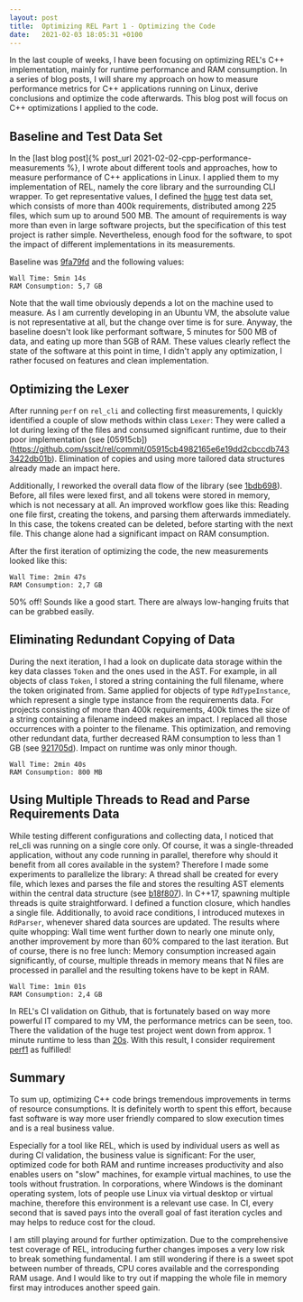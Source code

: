 ```yaml
---
layout: post
title:  Optimizing REL Part 1 - Optimizing the Code
date:   2021-02-03 18:05:31 +0100
---
```


In the last couple of weeks, I have been focusing on optimizing REL's C++ implementation, mainly for runtime performance and RAM consumption. In a series of blog posts, I will share my approach on how to measure performance metrics for C++ applications running on Linux, derive conclusions and optimize the code afterwards. This blog post will focus on C++ optimizations I applied to the code.

## Baseline and Test Data Set

In the [last blog post]{% post_url 2021-02-02-cpp-performance-measurements %}, I wrote about different tools and approaches, how to measure performance of C++ applications in Linux. I applied them to my implementation of REL, namely the core library and the surrounding CLI wrapper. To get representative values, I defined the [huge](https://github.com/sscit/rel/tree/main/test/huge) test data set, which consists of more than 400k requirements, distributed among 225 files, which sum up to around 500 MB. The amount of requirements is way more than even in large software projects, but the specification of this test project is rather simple. Nevertheless, enough food for the software, to spot the impact of different implementations in its measurements.

Baseline was [9fa79fd](https://github.com/sscit/rel/commit/9fa79fd58bc29eae549abc89e8b48fd4e01bd562) and the following values:

```
Wall Time: 5min 14s
RAM Consumption: 5,7 GB
```

Note that the wall time obviously depends a lot on the machine used to measure. As I am currently developing in an Ubuntu VM, the absolute value is not representative at all, but the change over time is for sure. Anyway, the baseline doesn't look like performant software, 5 minutes for 500 MB of data, and eating up more than 5GB of RAM. These values clearly reflect the state of the software at this point in time, I didn't apply any optimization, I rather focused on features and clean implementation.

## Optimizing the Lexer

After running `perf` on `rel_cli` and collecting first measurements, I quickly identified a couple of slow methods within class `Lexer`: They were called a lot during lexing of the files and consumed significant runtime, due to their poor implementation (see [05915cb])(https://github.com/sscit/rel/commit/05915cb4982165e6e19dd2cbccdb7433422db01b). Elimination of copies and using more tailored data structures already made an impact here. 

Additionally, I reworked the overall data flow of the library (see [1bdb698](https://github.com/sscit/rel/commit/1bdb698fb4c486a1c2471a8223a7f130a6358fad)). Before, all files were lexed first, and all tokens were stored in memory, which is not necessary at all. An improved workflow goes like this: Reading one file first, creating the tokens, and parsing them afterwards immediately. In this case, the tokens created can be deleted, before starting with the next file. This change alone had a significant impact on RAM consumption.

After the first iteration of optimizing the code, the new measurements looked like this:

```
Wall Time: 2min 47s
RAM Consumption: 2,7 GB
```

50% off! Sounds like a good start. There are always low-hanging fruits that can be grabbed easily.

## Eliminating Redundant Copying of Data

During the next iteration, I had a look on duplicate data storage within the key data classes `Token` and the ones used in the AST. For example, in all objects of class `Token`, I stored a string containing the full filename, where the token originated from. Same applied for objects of type `RdTypeInstance`, which represent a single type instance from the requirements data. For projects consisting of more than 400k requirements, 400k times the size of a string containing a filename indeed makes an impact. I replaced all those occurrences with a pointer to the filename. This optimization, and removing other redundant data, further decreased RAM consumption to less than 1 GB (see [921705d](https://github.com/sscit/rel/commit/921705df19a99372b9742245bfa8801092a65e61)). Impact on runtime was only minor though.

```
Wall Time: 2min 40s
RAM Consumption: 800 MB
```

## Using Multiple Threads to Read and Parse Requirements Data

While testing different configurations and collecting data, I noticed that rel_cli was running on a single core only. Of course, it was a single-threaded application, without any code running in parallel, therefore why should it benefit from all cores available in the system? Therefore I made some experiments to parallelize the library: A thread shall be created for every file, which lexes and parses the file and stores the resulting AST elements within the central data structure (see [b18f807](https://github.com/sscit/rel/commit/b18f8075686b7631d000d054d3dfd5f2d45c9d8c)). In C++17, spawning multiple threads is quite straightforward. I defined a function closure, which handles a single file. Additionally, to avoid race conditions, I introduced mutexes in `RdParser`, whenever shared data sources are updated. The results where quite whopping: Wall time went further down to nearly one minute only, another improvement by more than 60% compared to the last iteration. But of course, there is no free lunch: Memory consumption increased again significantly, of course, multiple threads in memory means that N files are processed in parallel and the resulting tokens have to be kept in RAM.

```
Wall Time: 1min 01s
RAM Consumption: 2,4 GB
```

In REL's CI validation on Github, that is fortunately based on way more powerful IT compared to my VM, the performance metrics can be seen, too. There the validation of the huge test project went down from approx. 1 minute runtime to less than [20s](https://github.com/sscit/rel/runs/1849966084). With this result, I consider requirement [perf1](https://github.com/sscit/rel/blob/main/requirements/5_performance.rd#L4) as fulfilled!

## Summary

To sum up, optimizing C++ code brings tremendous improvements in terms of resource consumptions. It is definitely worth to spent this effort, because fast software is way more user friendly compared to slow execution times and is a real business value. 

Especially for a tool like REL, which is used by individual users as well as during CI validation, the business value is significant: For the user, optimized code for both RAM and runtime increases productivity and also enables users on "slow" machines, for example virtual machines, to use the tools without frustration. In corporations, where Windows is the dominant operating system, lots of people use Linux via virtual desktop or virtual machine, therefore this environment is a relevant use case. In CI, every second that is saved pays into the overall goal of fast iteration cycles and may helps to reduce cost for the cloud.

I am still playing around for further optimization. Due to the comprehensive test coverage of REL, introducing further changes imposes a very low risk to break something fundamental. I am still wondering if there is a sweet spot between number of threads, CPU cores available and the corresponding RAM usage. And I would like to try out if mapping the whole file in memory first may introduces another speed gain. 